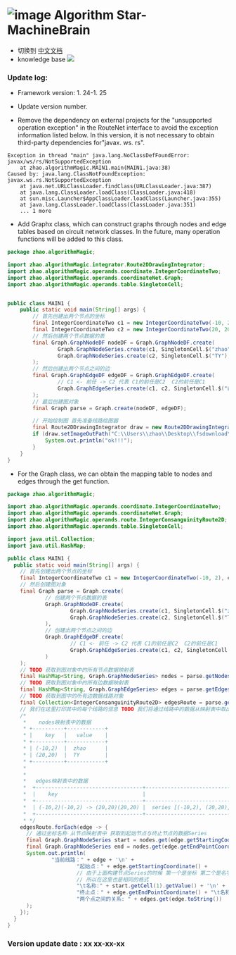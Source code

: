 # ![image](https://user-images.githubusercontent.com/113756063/194830221-abe24fcc-484b-4769-b3b7-ec6d8138f436.png) Algorithm Star-MachineBrain

- 切换到 [中文文档](https://github.com/BeardedManZhao/algorithmStar/blob/Zhao-develop/src_code/README-Chinese.md)
- knowledge base
  <a href="https://github.com/BeardedManZhao/algorithmStar/blob/main/KnowledgeDocument/knowledge%20base.md">
  <img src = "https://user-images.githubusercontent.com/113756063/194832492-f8c184c1-55e8-4f16-943a-34b99ac751d4.png"/>
  </a>

### Update log:

* Framework version: 1. 24-1. 25

* Update version number.

* Remove the dependency on external projects for the "unsupported operation exception" in the RouteNet interface to
  avoid the exception information listed below. In this version, it is not necessary to obtain third-party dependencies
  for"javax. ws. rs".

```
Exception in thread "main" java.lang.NoClassDefFoundError: javax/ws/rs/NotSupportedException
	at zhao.algorithmMagic.MAIN1.main(MAIN1.java:38)
Caused by: java.lang.ClassNotFoundException: javax.ws.rs.NotSupportedException
	at java.net.URLClassLoader.findClass(URLClassLoader.java:387)
	at java.lang.ClassLoader.loadClass(ClassLoader.java:418)
	at sun.misc.Launcher$AppClassLoader.loadClass(Launcher.java:355)
	at java.lang.ClassLoader.loadClass(ClassLoader.java:351)
	... 1 more
```

* Add Graphx class, which can construct graphs through nodes and edge tables based on circuit network classes. In the
  future, many operation functions will be added to this class.

```java
package zhao.algorithmMagic;

import zhao.algorithmMagic.integrator.Route2DDrawingIntegrator;
import zhao.algorithmMagic.operands.coordinate.IntegerCoordinateTwo;
import zhao.algorithmMagic.operands.coordinateNet.Graph;
import zhao.algorithmMagic.operands.table.SingletonCell;


public class MAIN1 {
    public static void main(String[] args) {
        // 首先创建出两个节点的坐标
        final IntegerCoordinateTwo c1 = new IntegerCoordinateTwo(-10, 2);
        final IntegerCoordinateTwo c2 = new IntegerCoordinateTwo(20, 20);
        // 然后创建两个节点数据的表
        final Graph.GraphNodeDF nodeDF = Graph.GraphNodeDF.create(
                Graph.GraphNodeSeries.create(c1, SingletonCell.$("zhao"), SingletonCell.$("20")),
                Graph.GraphNodeSeries.create(c2, SingletonCell.$("TY"), SingletonCell.$("22"))
        );
        // 然后创建出两个节点之间的边
        final Graph.GraphEdgeDF edgeDF = Graph.GraphEdgeDF.create(
                // C1 <- 前任 -> C2 代表 C1的前任是C2  C2的前任是C1
                Graph.GraphEdgeSeries.create(c1, c2, SingletonCell.$("前任"))
        );
        // 最后创建图对象
        final Graph parse = Graph.create(nodeDF, edgeDF);

        // 开始绘制图 首先准备线路绘图器
        final Route2DDrawingIntegrator draw = new Route2DDrawingIntegrator("draw", parse);
        if (draw.setImageOutPath("C:\\Users\\zhao\\Desktop\\fsdownload\\res.jpg").run()) {
            System.out.println("ok!!!");
        }
    }
}
```

* For the Graph class, we can obtain the mapping table to nodes and edges through the get function.


```java
package zhao.algorithmMagic;

import zhao.algorithmMagic.operands.coordinate.IntegerCoordinateTwo;
import zhao.algorithmMagic.operands.coordinateNet.Graph;
import zhao.algorithmMagic.operands.route.IntegerConsanguinityRoute2D;
import zhao.algorithmMagic.operands.table.SingletonCell;

import java.util.Collection;
import java.util.HashMap;

public class MAIN1 {
  public static void main(String[] args) {
    // 首先创建出两个节点的坐标
    final IntegerCoordinateTwo c1 = new IntegerCoordinateTwo(-10, 2), c2 = new IntegerCoordinateTwo(20, 20);
    // 然后创建图对象
    final Graph parse = Graph.create(
            // 创建两个节点数据的表
            Graph.GraphNodeDF.create(
                    Graph.GraphNodeSeries.create(c1, SingletonCell.$("zhao"), SingletonCell.$("20")),
                    Graph.GraphNodeSeries.create(c2, SingletonCell.$("TY"), SingletonCell.$("22"))
            ),
            // 创建出两个节点之间的边
            Graph.GraphEdgeDF.create(
                    // C1 <- 前任 -> C2 代表 C1的前任是C2  C2的前任是C1
                    Graph.GraphEdgeSeries.create(c1, c2, SingletonCell.$("前任"))
            )
    );
    // TODO 获取到图对象中的所有节点数据映射表
    final HashMap<String, Graph.GraphNodeSeries> nodes = parse.getNodes();
    // TODO 获取到图对象中的所有边数据映射表
    final HashMap<String, Graph.GraphEdgeSeries> edges = parse.getEdges();
    // TODO 获取到图中的所有边数据线路对象
    final Collection<IntegerConsanguinityRoute2D> edgesRoute = parse.getEdgesRoute();
    // 我们在这里打印其中的每个线路的信息 TODO 我们将通过线路中的数据从映射表中取出详细数据
    /*
     *    nodes映射表中的数据
     * +----------+------------+
     * |    key   |   value    |
     * +----------+------------+
     * | (-10,2)  |  zhao      |
     * | (20,20)  |  TY        |
     * +----------+------------+
     *
     *
     *   edges映射表中的数据
     *  +----------------------------------+------------------------------------+
     *  |    key                           |                           value    |
     *  +----------------------------------+------------------------------------+
     *  | (-10,2)(-10,2) -> (20,20)(20,20) |  series [(-10,2), (20,20), 前任]    |
     *  +----------------------------------+------------------- ----------------+
     * */
    edgesRoute.forEach(edge -> {
      // 通过坐标名称 从节点映射表中 获取到起始节点与终止节点的数据Series
      final Graph.GraphNodeSeries start = nodes.get(edge.getStartingCoordinateName());
      final Graph.GraphNodeSeries end = nodes.get(edge.getEndPointCoordinateName());
      System.out.println(
              "当前线路：" + edge + '\n' +
                      "起始点：" + edge.getStartingCoordinate() +
                      // 由于上面构建节点Series的时候 第一个是坐标 第二个是名字 第三个是age
                      // 所以在这里也是相同的格式
                      "\t名称:" + start.getCell(1).getValue() + '\n' +
                      "终止点：" + edge.getEndPointCoordinate() + "\t名称:" + end.getCell(1) + '\n' +
                      "两个点之间的关系: " + edges.get(edge.toString())
      );
    });
  }
}
```

### Version update date : xx xx-xx-xx